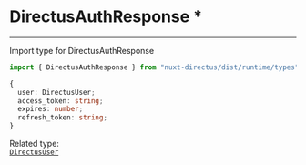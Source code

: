 # DirectusAuthResponse *

---

Import type for DirectusAuthResponse

```js
import { DirectusAuthResponse } from "nuxt-directus/dist/runtime/types";
```

```ts
{
  user: DirectusUser;
  access_token: string;
  expires: number;
  refresh_token: string;
}
```
Related type:  
[`DirectusUser`](/types/directususer)